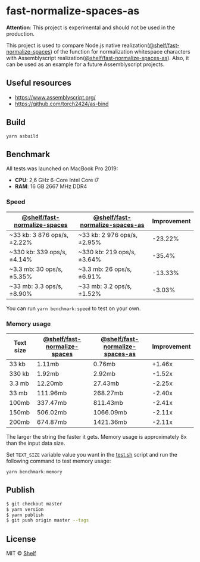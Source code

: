 # fast-normalize-spaces-as

**Attention**: This project is experimental and should not be used in the production.

This project is used to compare Node.js native realization([@shelf/fast-normalize-spaces](https://github.com/shelfio/fast-normalize-spaces))
of the function for normalization whitespace characters with Assemblyscript realization([@shelf/fast-normalize-spaces-as](https://github.com/shelfio/fast-normalize-spaces-as)).
Also, it can be used as an example for a future Assemblyscript projects.

## Useful resources

- <https://www.assemblyscript.org/>
- <https://github.com/torch2424/as-bind>

## Build

```shell
yarn asbuild
```

## Benchmark

All tests was launched on MacBook Pro 2019:

- **CPU**: 2,6 GHz 6-Core Intel Core i7
- **RAM**: 16 GB 2667 MHz DDR4

### Speed

| [@shelf/fast-normalize-spaces](https://github.com/shelfio/fast-normalize-spaces) | [@shelf/fast-normalize-spaces-as](https://github.com/shelfio/fast-normalize-spaces-as) | Improvement |
| -------------------------------------------------------------------------------- | -------------------------------------------------------------------------------------- | ----------- |
| ~33 kb: 3 876 ops/s, ±2.22%                                                      | ~33 kb: 2 976 ops/s, ±2.95%                                                            | -23.22%     |
| ~330 kb: 339 ops/s, ±4.14%                                                       | ~330 kb: 219 ops/s, ±3.64%                                                             | -35.4%      |
| ~3.3 mb: 30 ops/s, ±5.35%                                                        | ~3.3 mb: 26 ops/s, ±6.91%                                                              | -13.33%     |
| ~33 mb: 3.3 ops/s, ±8.90%                                                        | ~33 mb: 3.2 ops/s, ±1.52%                                                              | -3.03%      |

You can run `yarn benchmark:speed` to test on your own.

### Memory usage

| Text size | [@shelf/fast-normalize-spaces](https://github.com/shelfio/fast-normalize-spaces) | [@shelf/fast-normalize-spaces-as](https://github.com/shelfio/fast-normalize-spaces-as) | Improvement |
| --------- | -------------------------------------------------------------------------------- | -------------------------------------------------------------------------------------- | ----------- |
| 33 kb     | 1.11mb                                                                           | 0.76mb                                                                                 | +1.46x      |
| 330 kb    | 1.92mb                                                                           | 2.92mb                                                                                 | -1.52x      |
| 3.3 mb    | 12.20mb                                                                          | 27.43mb                                                                                | -2.25x      |
| 33 mb     | 111.96mb                                                                         | 268.27mb                                                                               | -2.40x      |
| 100mb     | 337.47mb                                                                         | 811.43mb                                                                               | -2.41x      |
| 150mb     | 506.02mb                                                                         | 1066.09mb                                                                              | -2.11x      |
| 200mb     | 674.87mb                                                                         | 1421.36mb                                                                              | -2.11x      |

The larger the string the faster it gets. Memory usage is approximately 8x than the input data size.

Set `TEXT_SIZE` variable value you want in the [test.sh](benchmark/memory/test.sh) script and
run the following command to test memory usage:

```shell
yarn benchmark:memory
```

## Publish

```sh
$ git checkout master
$ yarn version
$ yarn publish
$ git push origin master --tags
```

## License

MIT © [Shelf](https://shelf.io)
